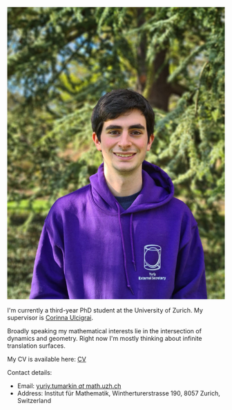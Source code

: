 
<div class = "sidebar__right">
    <div class = "sticky">
        <img src="files/img/photo.jpg" alt="Photo of myself" >
    </div>
</div>

I'm currently a third-year PhD student at the University of Zurich. My supervisor is [Corinna Ulcigrai](https://user.math.uzh.ch/ulcigrai/).

Broadly speaking my mathematical interests lie in the intersection of dynamics and geometry. Right now I'm mostly thinking about infinite translation surfaces.

My CV is available here: [CV](/files/cv2025.pdf)

Contact details:
- Email: [yuriy.tumarkin *at* math.uzh.ch](mailto:yuriy.tumarkin@math.uzh.ch)
- Address: Institut für Mathematik, Wintherturerstrasse 190, 8057 Zurich, Switzerland


